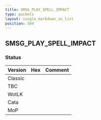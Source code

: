 ```yaml
---
title: SMSG_PLAY_SPELL_IMPACT
type: packets
layout: single_markdown_in_list
position: 504
---
```


## SMSG_PLAY_SPELL_IMPACT

### Status

Version | Hex | Comment
---------- | ---------- | ---------- 
Classic |  |  
TBC |  |  
WotLK |  |  
Cata |  |  
MoP |  |  